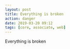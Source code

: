 ```yaml
---
layout: post
title: Everything is broken
action: danger
date: 2019-03-20 09:12
tags: [core, associate, web]
---
```


Everything is broken